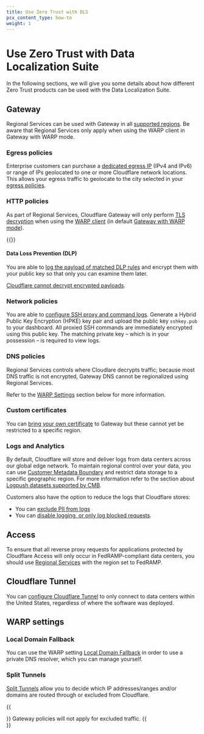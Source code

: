 ```yaml
---
title: Use Zero Trust with DLS
pcx_content_type: how-to
weight: 1
---
```


# Use Zero Trust with Data Localization Suite

In the following sections, we will give you some details about how different Zero Trust products can be used with the Data Localization Suite.

## Gateway

Regional Services can be used with Gateway in all [supported regions](/data-localization/). Be aware that Regional Services only apply when using the WARP client in Gateway with WARP mode.

### Egress policies

Enterprise customers can purchase a [dedicated egress IP](/cloudflare-one/policies/filtering/egress-policies/dedicated-egress-ips/) (IPv4 and IPv6) or range of IPs geolocated to one or more Cloudflare network locations.
This allows your egress traffic to geolocate to the city selected in your [egress policies](/cloudflare-one/policies/filtering/egress-policies/).

### HTTP policies

As part of Regional Services, Cloudflare Gateway will only perform [TLS decryption](/cloudflare-one/policies/filtering/http-policies/tls-decryption/) when using the [WARP client](/cloudflare-one/connections/connect-devices/warp/) (in default [Gateway with WARP mode](/cloudflare-one/connections/connect-devices/warp/configure-warp/warp-modes/)).

{{<render file="gateway/_disable-udp.md" productFolder="cloudflare-one">}}

#### Data Loss Prevention (DLP) 

You are able to [log the payload of matched DLP rules](/cloudflare-one/policies/data-loss-prevention/dlp-policies/payload-logging/) and encrypt them with your public key so that only you can examine them later.

[Cloudflare cannot decrypt encrypted payloads](/cloudflare-one/policies/data-loss-prevention/dlp-policies/payload-logging/#data-privacy).

### Network policies

You are able to [configure SSH proxy and command logs](/cloudflare-one/policies/filtering/network-policies/ssh-logging/). Generate a Hybrid Public Key Encryption (HPKE) key pair and upload the public key `sshkey.pub` to your dashboard. All proxied SSH commands are immediately encrypted using this public key. The matching private key – which is in your possession – is required to view logs.

### DNS policies

Regional Services controls where Cloudlare decrypts traffic; because most DNS traffic is not encrypted, Gateway DNS cannot be regionalized using Regional Services.

Refer to the [WARP Settings](/data-localization/how-to/zero-trust/#warp-settings) section below for more information.

### Custom certificates

You can [bring your own certificate](/cloudflare-one/connections/connect-devices/warp/user-side-certificates/custom-certificate/) to Gateway but these cannot yet be restricted to a specific region.

### Logs and Analytics

By default, Cloudflare will store and deliver logs from data centers across our global edge network. To maintain regional control over your data, you can use [Customer Metadata Boundary](/data-localization/metadata-boundary/) and restrict data storage to a specific geographic region. For more information refer to the section about [Logpush datasets supported by CMB](/data-localization/metadata-boundary/logpush-datasets/).

Customers also have the option to reduce the logs that Cloudflare stores:
- You can [exclude PII from logs](/cloudflare-one/insights/logs/gateway-logs/manage-pii/) 
- You can [disable logging, or only log blocked requests](/cloudflare-one/insights/logs/gateway-logs/#selective-logging).

## Access 

To ensure that all reverse proxy requests for applications protected by Cloudflare Access will only occur in FedRAMP-compliant data centers, you should use [Regional Services](/data-localization/regional-services/get-started/) with the region set to FedRAMP.

## Cloudflare Tunnel

You can [configure Cloudflare Tunnel](/cloudflare-one/connections/connect-apps/install-and-setup/tunnel-guide/local/local-management/arguments/#region) to only connect to data centers within the United States, regardless of where the software was deployed.

## WARP settings

### Local Domain Fallback

You can use the WARP setting [Local Domain Fallback](/cloudflare-one/connections/connect-devices/warp/configure-warp/route-traffic/local-domains/) in order to use a private DNS resolver, which you can manage yourself.

### Split Tunnels

[Split Tunnels](/cloudflare-one/connections/connect-devices/warp/configure-warp/route-traffic/split-tunnels/) allow you to decide which IP addresses/ranges and/or domains are routed through or excluded from Cloudflare.

{{<Aside type="warning">}}
Gateway policies will not apply for excluded traffic.
{{</Aside>}}
